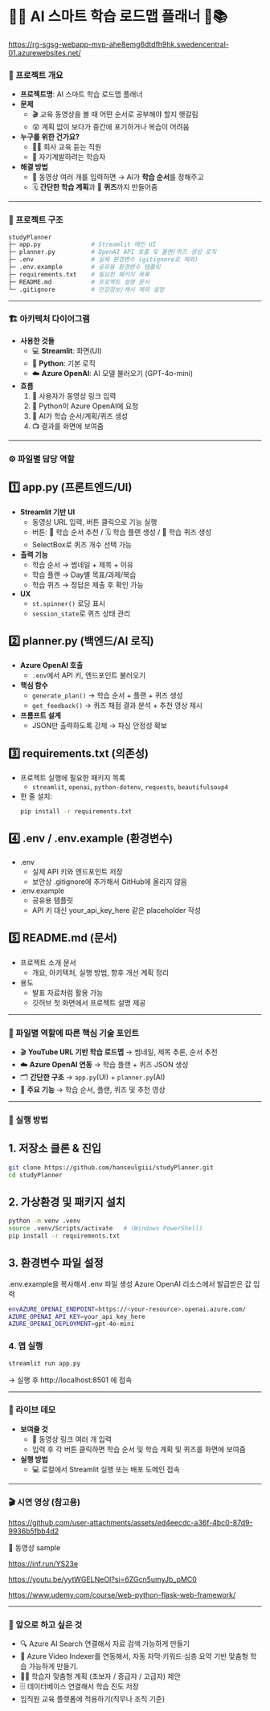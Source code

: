 # 🤖✨ AI 스마트 학습 로드맵 플래너 🎯📚

https://rg-sgsg-webapp-mvp-ahe8emg6dtdfh9hk.swedencentral-01.azurewebsites.net/

### 🌟 프로젝트 개요
- **프로젝트명**: AI 스마트 학습 로드맵 플래너  
- **문제**  
  - 🎬 교육 동영상을 볼 때 어떤 순서로 공부해야 할지 헷갈림  
  - 😵 계획 없이 보다가 중간에 포기하거나 복습이 어려움  
- **누구를 위한 건가요?**  
  - 👩‍💼 회사 교육 듣는 직원  
  - 📖 자기계발하려는 학습자  
- **해결 방법**  
  - 🔗 동영상 여러 개를 입력하면 → AI가 **학습 순서**를 정해주고  
  - 🗓️ **간단한 학습 계획**과 📝 **퀴즈**까지 만들어줌  

---

### 📂 프로젝트 구조
```bash
studyPlanner
├─ app.py              # Streamlit 메인 UI
├─ planner.py          # OpenAI API 호출 및 플랜/퀴즈 생성 로직
├─ .env                # 실제 환경변수 (gitignore로 제외)
├─ .env.example        # 공유용 환경변수 템플릿
├─ requirements.txt    # 필요한 패키지 목록
├─ README.md           # 프로젝트 설명 문서 
└─ .gitignore          # 민감정보/캐시 제외 설정
```
---

### 🏗️ 아키텍처 다이어그램
- **사용한 것들**  
  - 💻 **Streamlit**: 화면(UI)  
  - 🐍 **Python**: 기본 로직  
  - ☁️ **Azure OpenAI**: AI 모델 불러오기 (GPT-4o-mini)  
- **흐름**  
  1. 👤 사용자가 동영상 링크 입력  
  2. 🔄 Python이 Azure OpenAI에 요청  
  3. 🤖 AI가 학습 순서/계획/퀴즈 생성  
  4. 📺 결과를 화면에 보여줌  

---

### ⚙️ 파일별 담당 역할

## 1️⃣ app.py (프론트엔드/UI)
- **Streamlit 기반 UI**  
  - 동영상 URL 입력, 버튼 클릭으로 기능 실행  
  - 버튼: 📜 학습 순서 추천 / 🗓️ 학습 플랜 생성 / 🧩 학습 퀴즈 생성  
  - SelectBox로 퀴즈 개수 선택 가능  
- **출력 기능**  
  - 학습 순서 → 썸네일 + 제목 + 이유  
  - 학습 플랜 → Day별 목표/과제/복습  
  - 학습 퀴즈 → 정답은 제출 후 확인 가능  
- **UX**  
  - `st.spinner()` 로딩 표시  
  - `session_state`로 퀴즈 상태 관리  

## 2️⃣ planner.py (백엔드/AI 로직)
- **Azure OpenAI 호출**  
  - `.env`에서 API 키, 엔드포인트 불러오기  
- **핵심 함수**
  - `generate_plan()` → 학습 순서 + 플랜 + 퀴즈 생성  
  - `get_feedback()` → 퀴즈 채점 결과 분석 + 추천 영상 제시  
- **프롬프트 설계**  
  - JSON만 출력하도록 강제 → 파싱 안정성 확보  

## 3️⃣ requirements.txt (의존성)
- 프로젝트 실행에 필요한 패키지 목록  
  - `streamlit`, `openai`, `python-dotenv`, `requests`, `beautifulsoup4`  
- 한 줄 설치:  
  ```bash
  pip install -r requirements.txt
  ```

## 4️⃣ .env / .env.example (환경변수)
- .env
  - 실제 API 키와 엔드포인트 저장
  - 보안상 .gitignore에 추가해서 GitHub에 올리지 않음
- .env.example
  - 공유용 템플릿
  - API 키 대신 your_api_key_here 같은 placeholder 작성

## 5️⃣ README.md (문서)
- 프로젝트 소개 문서
  - 개요, 아키텍처, 실행 방법, 향후 개선 계획 정리
- 용도
  - 발표 자료처럼 활용 가능
  - 깃허브 첫 화면에서 프로젝트 설명 제공

---

### 🔑 파일별 역할에 따른 핵심 기술 포인트
- 🎬 **YouTube URL 기반 학습 로드맵** → 썸네일, 제목 추론, 순서 추천  
- ☁️ **Azure OpenAI 연동** → 학습 플랜 + 퀴즈 JSON 생성  
- 🗂️ **간단한 구조** → `app.py`(UI) + `planner.py`(AI)  
- 🧩 **주요 기능** → 학습 순서, 플랜, 퀴즈 및 추천 영상

---

### 🚀 실행 방법
## 1. 저장소 클론 & 진입
```bash
git clone https://github.com/hanseulgiii/studyPlanner.git
cd studyPlanner
```

## 2. 가상환경 및 패키지 설치
```bash
python -m venv .venv
source .venv/Scripts/activate   # (Windows PowerShell)
pip install -r requirements.txt
```

## 3. 환경변수 파일 설정
.env.example을 복사해서 .env 파일 생성
Azure OpenAI 리소스에서 발급받은 값 입력
```bash
envAZURE_OPENAI_ENDPOINT=https://<your-resource>.openai.azure.com/
AZURE_OPENAI_API_KEY=your_api_key_here
AZURE_OPENAI_DEPLOYMENT=gpt-4o-mini
```
### 4. 앱 실행
```bash
streamlit run app.py
```
→ 실행 후 http://localhost:8501 에 접속

---

### 🎥 라이브 데모  
- **보여줄 것**  
  - 🔗 동영상 링크 여러 개 입력  
  - 입력 후 각 버튼 클릭하면 학습 순서 및 학습 계획 및 퀴즈를 화면에 보여줌
- **실행 방법**  
  - 💻 로컬에서 Streamlit 실행 또는 배포 도메인 접속
---

### 🎬 시연 영상 (참고용)

https://github.com/user-attachments/assets/ed4eecdc-a36f-4bc0-87d9-9936b5fbb4d2

💬 동영상 sample
  
https://inf.run/YS23e

https://youtu.be/yytWGELNeOI?si=6ZGcn5umyJb_pMC0

https://www.udemy.com/course/web-python-flask-web-framework/

---
### 🚀 앞으로 하고 싶은 것  
- 🔍 Azure AI Search 연결해서 자료 검색 가능하게 만들기 
- 🎥 Azure Video Indexer를 연동해서, 자동 자막·키워드·심층 요약 기반 맞춤형 학습 가능하게 만들기. 
- 👩‍🎓 학습자 맞춤형 계획 (초보자 / 중급자 / 고급자) 제안  
- 🗄️ 데이터베이스 연결해서 학습 진도 저장  
- 임직원 교육 플랫폼에 적용하기(직무나 조직 기준) 
